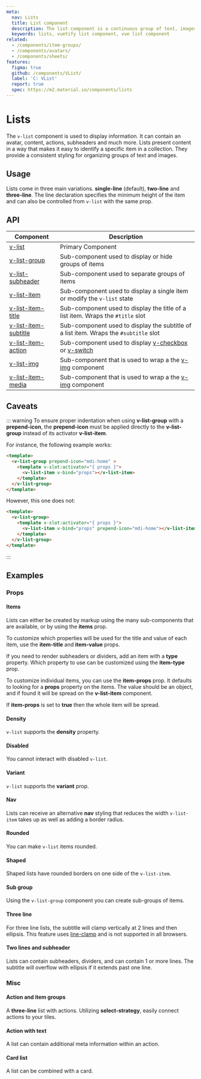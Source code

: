 ```yaml
---
meta:
  nav: Lists
  title: List component
  description: The list component is a continuous group of text, images and icons that may contain primary or supplemental actions.
  keywords: lists, vuetify list component, vue list component
related:
  - /components/item-groups/
  - /components/avatars/
  - /components/sheets/
features:
  figma: true
  github: /components/VList/
  label: 'C: VList'
  report: true
  spec: https://m2.material.io/components/lists
---
```


# Lists

The `v-list` component is used to display information. It can contain an avatar, content, actions, subheaders and much more. Lists present content in a way that makes it easy to identify a specific item in a collection. They provide a consistent styling for organizing groups of text and images.

<PageFeatures />

## Usage

Lists come in three main variations. **single-line** (default), **two-line** and **three-line**. The line declaration specifies the minimum height of the item and can also be controlled from `v-list` with the same prop.

<ExamplesUsage name="v-list" />

<PromotedEntry />

## API

| Component | Description |
| - | - |
| [v-list](/api/v-list/) | Primary Component |
| [v-list-group](/api/v-list-group/) | Sub-component used to display or hide groups of items |
| [v-list-subheader](/api/v-list-subheader/) | Sub-component used to separate groups of items |
| [v-list-item](/api/v-list-item/) | Sub-component used to display a single item or modify the `v-list` state |
| [v-list-item-title](/api/v-list-item-title/) | Sub-component used to display the title of a list item. Wraps the `#title` slot |
| [v-list-item-subtitle](/api/v-list-item-subtitle/) | Sub-component used to display the subtitle of a list item. Wraps the `#subtitle` slot |
| [v-list-item-action](/api/v-list-item-action/) | Sub-component used to display [v-checkbox](/components/checkboxes/) or [v-switch](/components/switches/) |
| [v-list-img](/api/v-list-img/) | Sub-component that is used to wrap a the [v-img](/components/images/) component |
| [v-list-item-media](/api/v-list-item-media/) | Sub-component that is used to wrap a the [v-img](/components/images/) component |

<ApiInline hide-links />

## Caveats

::: warning
  To ensure proper indentation when using **v-list-group** with a **prepend-icon**, the **prepend-icon** must be applied directly to the **v-list-group** instead of its activator **v-list-item**.

For instance, the following example works:
```html
<template>
  <v-list-group prepend-icon="mdi-home" >
    <template v-slot:activator="{ props }">
      <v-list-item v-bind="props"></v-list-item>
    </template>
  </v-list-group>
</template>
```
However, this one does not:
```html
<template>
  <v-list-group>
    <template v-slot:activator="{ props }">
      <v-list-item v-bind="props" prepend-icon="mdi-home"></v-list-item>
    </template>
  </v-list-group>
</template>
```
:::

## Examples

### Props

#### Items

Lists can either be created by markup using the many sub-components that are available, or by using the **items** prop.

<ExamplesExample file="v-list/prop-items" />

To customize which properties will be used for the title and value of each item, use the **item-title** and **item-value** props.

<ExamplesExample file="v-list/prop-items-custom" />

If you need to render subheaders or dividers, add an item with a **type** property. Which property to use can be customized using the **item-type** prop.

<ExamplesExample file="v-list/prop-items-type" />

To customize individual items, you can use the **item-props** prop. It defaults to looking for a **props** property on the items. The value should be an object, and if found it will be spread on the **v-list-item** component.

If **item-props** is set to **true** then the whole item will be spread.

<ExamplesExample file="v-list/prop-items-prop" />

#### Density

`v-list` supports the **density** property.

<ExamplesExample file="v-list/prop-density" />

<PromotedPromoted slug="vuetify-lux-admin-pro" />

#### Disabled

You cannot interact with disabled `v-list`.

<ExamplesExample file="v-list/prop-disabled" />

#### Variant

`v-list` supports the **variant** prop.

<ExamplesExample file="v-list/prop-variant" />

#### Nav

Lists can receive an alternative **nav** styling that reduces the width `v-list-item` takes up as well as adding a border radius.

<ExamplesExample file="v-list/prop-nav" />

#### Rounded

You can make `v-list` items rounded.

<ExamplesExample file="v-list/prop-rounded" />

#### Shaped

Shaped lists have rounded borders on one side of the `v-list-item`.

<ExamplesExample file="v-list/prop-shaped" />

#### Sub group

Using the `v-list-group` component you can create sub-groups of items.

<ExamplesExample file="v-list/prop-sub-group" />

#### Three line

For three line lists, the subtitle will clamp vertically at 2 lines and then ellipsis. This feature uses [line-clamp](https://developer.mozilla.org/en-US/docs/Web/CSS/-webkit-line-clamp) and is not supported in all browsers.

<ExamplesExample file="v-list/prop-three-line" />

#### Two lines and subheader

Lists can contain subheaders, dividers, and can contain 1 or more lines. The subtitle will overflow with ellipsis if it extends past one line.

<ExamplesExample file="v-list/prop-two-line-and-subheader" />

### Misc

#### Action and item groups

A **three-line** list with actions. Utilizing **select-strategy**, easily connect actions to your tiles.

<ExamplesExample file="v-list/misc-actions" />

#### Action with text

A list can contain additional meta information within an action.

<ExamplesExample file="v-list/misc-action-stack" />

#### Card list

A list can be combined with a card.

<ExamplesExample file="v-list/misc-card-list" />
